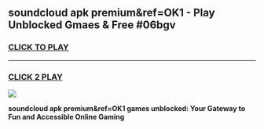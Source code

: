 
## soundcloud apk premium&ref=OK1 - Play Unblocked Gmaes & Free #06bgv
<h3>
<a href="https://premium.freeplayer.one?title=soundcloud_apk_premium&ref=OK1&ref=03M">CLICK TO PLAY</a></h3>
<hr>

<h3>
<a href="https://premium.freeplayer.one?title=soundcloud_apk_premium&ref=OK1&ref=03M">CLICK 2 PLAY</a>
  
</h3>

<a href="https://premium.freeplayer.one?title=soundcloud_apk_premium&ref=OK1&ref=03M"><img src="https://clearcache.store/games.png"></a>


**soundcloud apk premium&ref=OK1 games unblocked: Your Gateway to Fun and Accessible Online Gaming**
